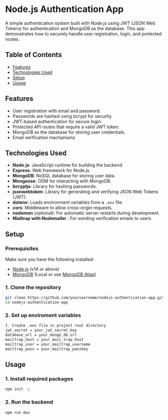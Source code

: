 # Node.js Authentication App

A simple authentication system built with Node.js using JWT (JSON Web Tokens) for authentication and MongoDB as the database. This app demonstrates how to securely handle user registration, login, and protected routes.

## Table of Contents
- [Features](#features)
- [Technologies Used](#technologies-used)
- [Setup](#setup)
- [Usage](#usage)

## Features
- User registration with email and password.
- Passwords are hashed using bcrypt for security.
- JWT-based authentication for secure login.
- Protected API routes that require a valid JWT token.
- MongoDB as the database for storing user credentials.
- Email verification machanisms

## Technologies Used
- **Node.js**: JavaScript runtime for building the backend.
- **Express**: Web framework for Node.js.
- **MongoDB**: NoSQL database for storing user data.
- **Mongoose**: ODM for interacting with MongoDB.
- **bcryptjs**: Library for hashing passwords.
- **jsonwebtoken**: Library for generating and verifying JSON Web Tokens (JWT).
- **dotenv**: Loads environment variables from a `.env` file.
- **cors**: Middleware to allow cross-origin requests.
- **nodemon** (optional): For automatic server restarts during development.
- **Mailtrap with Nodemailer** : For sending verification emails to users

## Setup

### Prerequisites
Make sure you have the following installed:
- [Node.js](https://nodejs.org/) (v14 or above)
- [MongoDB](https://www.mongodb.com/) (Local or use [MongoDB Atlas](https://www.mongodb.com/cloud/atlas))

### 1. Clone the repository
```bash
git clone https://github.com/yourusername/nodejs-authentication-app.git
cd nodejs-authentication-app
```
### 2. Set up enviroment variables
```bash
1. Create .env file in project root directory
jwt_secret = your_jwt_secret_key
database_url = your_mongo_db_url
mailtrap_host = your_mail_trap_host
mailtrap_user = your_mailtrap_username
mailtrap_pass = your_mailtrap_passkey
```
## Usage

### 1. Install required packages
```bash
npm init -y
```

### 2. Run the backend

``` bash
npm run dev
```
